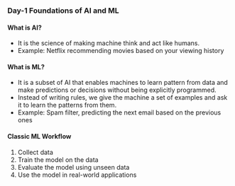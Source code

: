 ### Day-1 Foundations of AI and ML

#### What is AI?
- It is the science of making machine think and act like humans.
- Example: Netflix recommending movies based on your viewing history

#### What is ML?
- It is a subset of AI that enables machines to learn pattern from data and make predictions or decisions
without being explicitly programmed.
- Instead of writing rules, we give the machine a set of examples and ask it to learn the patterns from them.
- Example: Spam filter, predicting the next email based on the previous ones

#### Classic ML Workflow
1. Collect data
2. Train the model on the data
3. Evaluate the model using unseen data
4. Use the model in real-world applications
